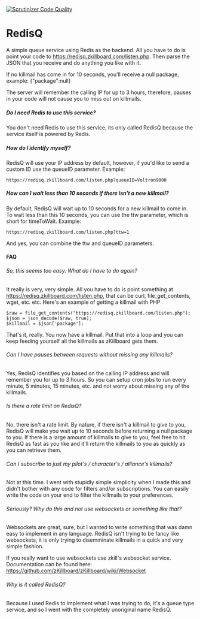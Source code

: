 [![Scrutinizer Code Quality](https://scrutinizer-ci.com/g/zKillboard/RedisQ/badges/quality-score.png?b=master)](https://scrutinizer-ci.com/g/zKillboard/RedisQ/?branch=master)

# RedisQ

A simple queue service using Redis as the backend. All you have to do is point your code to https://redisq.zkillboard.com/listen.php. Then parse the JSON that you receive and do anything you like with it.

If no killmail has come in for 10 seconds, you'll receive a null package, example:
{"package":null}

The server will remember the calling IP for up to 3 hours, therefore, pauses in your code will not cause you to miss out on killmails.

##### Do I need Redis to use this service?

You don't need Redis to use this service, its only called RedisQ because the service itself is powered by Redis.

##### How do I identify myself?

RedisQ will use your IP address by default, however, if you'd like to send a custom ID use the queueID parameter. Example:

    https://redisq.zkillboard.com/listen.php?queueID=Voltron9000

##### How can I wait less than 10 seconds if there isn't a new killmail?

By default, RedisQ will wait up to 10 seconds for a new killmail to come in. To wait less than this 10 seconds, you can use the ttw parameter, which is short for timeToWait. Example:

    https://redisq.zkillboard.com/listen.php?ttw=1

And yes, you can combine the ttw and queueID parameters.

#### FAQ

###### So, this seems too easy. What do I have to do again?

It really is very, very simple. All you have to do is point something at https://redisq.zkillboard.com/listen.php, that can be curl, file_get_contents, wget, etc. etc. Here's an example of getting a killmail with PHP

  ```
  $raw = file_get_contents("https://redisq.zkillboard.com/listen.php");
  $json = json_decode($raw, true);
  $killmail = $json['package'];
  ```
  
That's it, really. You now have a killmail. Put that into a loop and you can keep feeding yourself all the killmails as zKillboard gets them.

###### Can I have pauses between requests without missing any killmails?

Yes, RedisQ identifies you based on the calling IP address and will remember you for up to 3 hours. So you can setup cron jobs to run every minute, 5 minutes, 15 minutes, etc. and not worry about missing any of the killmails.

###### Is there a rate limit on RedisQ?

No, there isn't a rate limit. By nature, if there isn't a killmail to give to you, RedisQ will make you wait up to 10 seconds before returning a null package to you. If there is a large amount of killmails to give to you, feel free to hit RedisQ as fast as you like and it'll return the killmails to you as quickly as you can retrieve them.

###### Can I subscribe to just my pilot's / character's / alliance's killmails?

Not at this time. I went with stupidly simple simplicity when I made this and didn't bother with any code for filters and/or subscriptions. You can easily write the code on your end to filter the killmails to your preferences.

###### Seriously? Why do this and not use websockets or something like that?

Websockets are great, sure, but I wanted to write something that was damn easy to implement in any language. RedisQ isn't trying to be fancy like websockets, it is only trying to disemminate killmails in a quick and very simple fashion.

If you really want to use websockets use zkill's websocket service. Documentation can be found here: https://github.com/zKillboard/zKillboard/wiki/Websocket

###### Why is it called RedisQ?

Because I used Redis to implement what I was trying to do, it's a queue type service, and so I went with the completely unoriginal name RedisQ.

